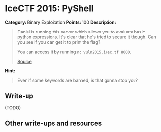 # IceCTF 2015: PyShell

**Category:** Binary Exploitation
**Points:** 100
**Description:** 

> <p>Daniel is running this server which allows you to evaluate basic python expressions. It's clear that he's tried to secure it though. Can you see if you can get it to print the flag?</p> <p>You can access it by running <code>nc vuln2015.icec.tf 8000</code>.</p><p><a target='_blank' href='/problem-static/stage3/binary/pyshell/shell.py'>Source</a></p>

**Hint:**

> Even if some keywords are banned, is that gonna stop you?

## Write-up

(TODO)

## Other write-ups and resources


